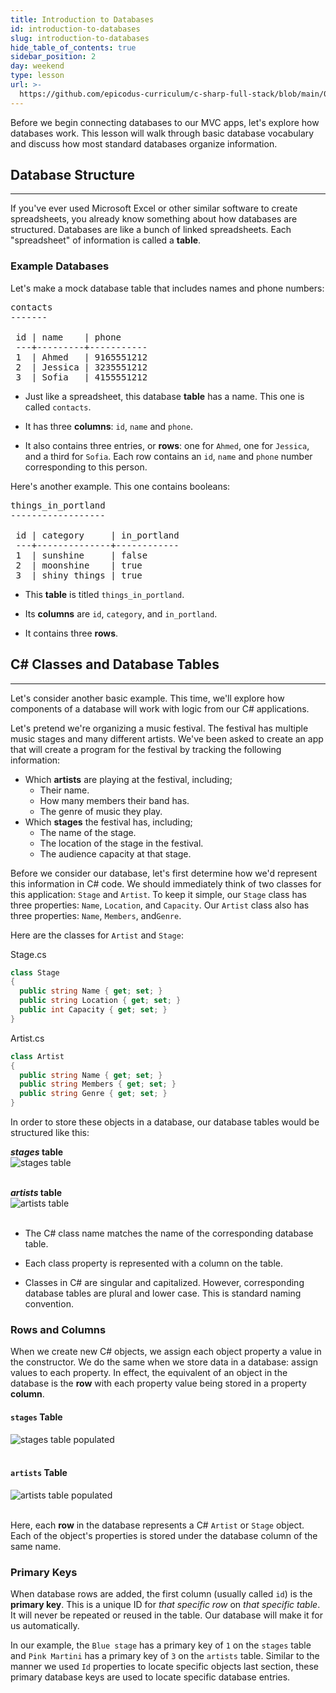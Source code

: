 ```yaml
---
title: Introduction to Databases
id: introduction-to-databases
slug: introduction-to-databases
hide_table_of_contents: true
sidebar_position: 2
day: weekend
type: lesson
url: >-
  https://github.com/epicodus-curriculum/c-sharp-full-stack/blob/main/0b_introduction_to_databases.md
---
```


Before we begin connecting databases to our MVC apps, let's explore how databases work. This lesson will walk through basic database vocabulary and discuss how most standard databases organize information.

## Database Structure
---

If you've ever used Microsoft Excel or other similar software to create spreadsheets, you already know something about how databases are structured. Databases are like a bunch of linked spreadsheets. Each "spreadsheet" of information is called a **table**.

### Example Databases

Let's make a mock database table that includes names and phone numbers:

<pre>
contacts
-------

 id | name    | phone
 ---+---------+-----------
 1  | Ahmed   | 9165551212
 2  | Jessica | 3235551212
 3  | Sofia   | 4155551212
</pre>

* Just like a spreadsheet, this database **table** has a name. This one is called `contacts`.

* It has three **columns**: `id`, `name` and `phone`.

* It also contains three entries, or **rows**: one for `Ahmed`, one for `Jessica`, and a third for `Sofia`. Each row contains an `id`, `name` and `phone` number corresponding to this person.  

Here's another example. This one contains booleans:

<pre>
things_in_portland
------------------

 id | category     | in_portland
 ---+--------------+------------
 1  | sunshine     | false
 2  | moonshine    | true
 3  | shiny things | true
</pre>

* This **table** is titled `things_in_portland`.

* Its **columns** are `id`, `category`, and `in_portland`.

* It contains three **rows**.

## C# Classes and Database Tables
---

Let's consider another basic example. This time, we'll explore how components of a database will work with logic from our C# applications.

Let's pretend we're organizing a music festival. The festival has multiple music stages and many different artists. We've been asked to create an app that will create a program for the festival by tracking the following information:

* Which **artists** are playing at the festival, including;
  * Their name.
  * How many members their band has.
  * The genre of music they play.
* Which **stages** the festival has, including;
  * The name of the stage.
  * The location of the stage in the festival.
  * The audience capacity at that stage.

Before we consider our database, let's first determine how we'd represent this information in C# code. We should immediately think of two classes for this application:  `Stage` and `Artist`.  To keep it simple, our `Stage` class has three properties: `Name`, `Location`, and `Capacity`. Our `Artist` class also has three properties: `Name`, `Members`, and`Genre`.  

Here are the classes for `Artist` and `Stage`:

<div class="filename">Stage.cs</div>

```csharp
class Stage
{
  public string Name { get; set; }
  public string Location { get; set; }
  public int Capacity { get; set; }
}
```

<div class="filename">Artist.cs</div>

```csharp
class Artist
{
  public string Name { get; set; }
  public string Members { get; set; }
  public string Genre { get; set; }
}
```

In order to store these objects in a database, our database tables would be structured like this:

**_stages_ table**<br />
![stages table](https://learnhowtoprogram.s3.us-west-2.amazonaws.com/relational-database-concepts/stages-empty.png)<br /><br />

**_artists_ table**<br />
![artists table](https://learnhowtoprogram.s3.us-west-2.amazonaws.com/relational-database-concepts/artists-empty.png)<br /><br />

* The C# class name matches the name of the corresponding database table.

* Each class property is represented with a column on the table.

* Classes in C# are singular and capitalized. However, corresponding database tables are plural and lower case. This is standard naming convention.

### Rows and Columns

When we create new C# objects, we assign each object property a value in the constructor. We do the same when we store data in a database: assign values to each property. In effect, the equivalent of an object in the database is the **row** with each property value being stored in a property **column**.  

#### `stages` Table

![stages table populated](https://learnhowtoprogram.s3.us-west-2.amazonaws.com/relational-database-concepts/stages-populated.png)<br /><br />

#### `artists` Table

![artists table populated](https://learnhowtoprogram.s3.us-west-2.amazonaws.com/relational-database-concepts/artists-populated.png)<br /><br />

Here, each **row** in the database represents a C# `Artist` or `Stage` object. Each of the object's properties is stored under the database column of the same name.

### Primary Keys

When database rows are added, the first column (usually called `id`) is the **primary key**. This is a unique ID for _that specific row_ on _that specific table_. It will never be repeated or reused in the table. Our database will make it for us automatically.

In our example, the `Blue stage` has a primary key of `1` on the `stages` table and `Pink Martini` has a primary key of `3` on the `artists` table. Similar to the manner we used `Id` properties to locate specific objects last section, these primary database keys are used to locate specific database entries.
